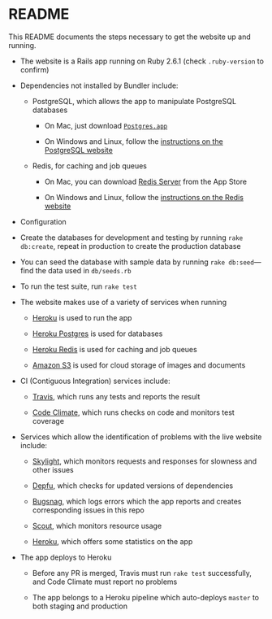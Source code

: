 # README

This README documents the steps necessary to get the website up and running.

* The website is a Rails app running on Ruby 2.6.1 (check `.ruby-version` to confirm)

* Dependencies not installed by Bundler include:

  * PostgreSQL, which allows the app to manipulate PostgreSQL databases
    
    * On Mac, just download [`Postgres.app`](https://postgresapp.com)
        
    * On Windows and Linux, follow the [instructions on the PostgreSQL website](https://www.postgresql.org/download/)
  
  * Redis, for caching and job queues

    * On Mac, you can download [Redis Server](https://langui.net/redis-server/) from the App Store
    
    * On Windows and Linux, follow the [instructions on the Redis website](https://redis.io/download)

* Configuration

* Create the databases for development and testing by running `rake db:create`, repeat in production to create the
  production database

* You can seed the database with sample data by running `rake db:seed`—find the data used in `db/seeds.rb`

* To run the test suite, run `rake test`

* The website makes use of a variety of services when running

  * [Heroku](https://www.heroku.com/dynos) is used to run the app

  * [Heroku Postgres](https://www.heroku.com/postgres) is used for databases

  * [Heroku Redis](https://www.heroku.com/redis) is used for caching and job queues

  * [Amazon S3](https://aws.amazon.com/s3) is used for cloud storage of images and documents

* CI (Contiguous Integration) services include:

  * [Travis](https://travis-ci.com), which runs any tests and reports the result

  * [Code Climate](https://codeclimate.com/quality/), which runs checks on code and monitors test coverage

* Services which allow the identification of problems with the live website include:

  * [Skylight](https://www.skylight.io), which monitors requests and responses for slowness and other issues

  * [Depfu](https://depfu.com), which checks for updated versions of dependencies

  * [Bugsnag](https://www.bugsnag.com), which logs errors which the app reports and creates corresponding issues in this repo

  * [Scout](https://scoutapm.com), which monitors resource usage

  * [Heroku](https://devcenter.heroku.com/categories/monitoring-metrics), which offers some statistics on the app

* The app deploys to Heroku

  * Before any PR is merged, Travis must run `rake test` successfully, and Code Climate must report no problems

  * The app belongs to a Heroku pipeline which auto-deploys `master` to both staging and production
